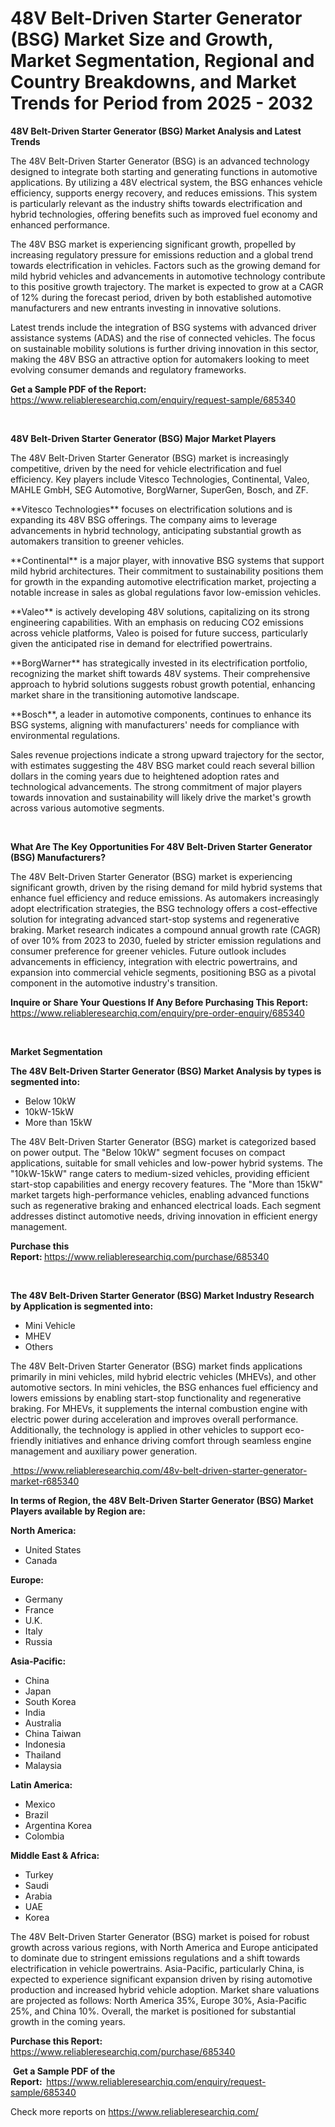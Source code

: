<p><h1>48V Belt-Driven Starter Generator (BSG) Market Size and Growth, Market Segmentation, Regional and Country Breakdowns, and Market Trends for Period from 2025 -  2032</h1></p><p><strong>48V Belt-Driven Starter Generator (BSG) Market Analysis and Latest Trends</strong></p>
<p><p>The 48V Belt-Driven Starter Generator (BSG) is an advanced technology designed to integrate both starting and generating functions in automotive applications. By utilizing a 48V electrical system, the BSG enhances vehicle efficiency, supports energy recovery, and reduces emissions. This system is particularly relevant as the industry shifts towards electrification and hybrid technologies, offering benefits such as improved fuel economy and enhanced performance.</p><p>The 48V BSG market is experiencing significant growth, propelled by increasing regulatory pressure for emissions reduction and a global trend towards electrification in vehicles. Factors such as the growing demand for mild hybrid vehicles and advancements in automotive technology contribute to this positive growth trajectory. The market is expected to grow at a CAGR of 12% during the forecast period, driven by both established automotive manufacturers and new entrants investing in innovative solutions.</p><p>Latest trends include the integration of BSG systems with advanced driver assistance systems (ADAS) and the rise of connected vehicles. The focus on sustainable mobility solutions is further driving innovation in this sector, making the 48V BSG an attractive option for automakers looking to meet evolving consumer demands and regulatory frameworks.</p></p>
<p><strong>Get a Sample PDF of the Report:&nbsp;</strong> <a href="https://www.reliableresearchiq.com/enquiry/request-sample/685340?utm_campaign=2924&utm_medium=2&utm_source=Github&utm_content=ia&utm_term=31032025&utm_id=48v-belt-driven-starter-generator-bsg">https://www.reliableresearchiq.com/enquiry/request-sample/685340</a></p>
<p>&nbsp;</p>
<p><strong>48V Belt-Driven Starter Generator (BSG) Major Market Players</strong></p>
<p><p>The 48V Belt-Driven Starter Generator (BSG) market is increasingly competitive, driven by the need for vehicle electrification and fuel efficiency. Key players include Vitesco Technologies, Continental, Valeo, MAHLE GmbH, SEG Automotive, BorgWarner, SuperGen, Bosch, and ZF.</p><p>**Vitesco Technologies** focuses on electrification solutions and is expanding its 48V BSG offerings. The company aims to leverage advancements in hybrid technology, anticipating substantial growth as automakers transition to greener vehicles. </p><p>**Continental** is a major player, with innovative BSG systems that support mild hybrid architectures. Their commitment to sustainability positions them for growth in the expanding automotive electrification market, projecting a notable increase in sales as global regulations favor low-emission vehicles.</p><p>**Valeo** is actively developing 48V solutions, capitalizing on its strong engineering capabilities. With an emphasis on reducing CO2 emissions across vehicle platforms, Valeo is poised for future success, particularly given the anticipated rise in demand for electrified powertrains.</p><p>**BorgWarner** has strategically invested in its electrification portfolio, recognizing the market shift towards 48V systems. Their comprehensive approach to hybrid solutions suggests robust growth potential, enhancing market share in the transitioning automotive landscape.</p><p>**Bosch**, a leader in automotive components, continues to enhance its BSG systems, aligning with manufacturers' needs for compliance with environmental regulations. </p><p>Sales revenue projections indicate a strong upward trajectory for the sector, with estimates suggesting the 48V BSG market could reach several billion dollars in the coming years due to heightened adoption rates and technological advancements. The strong commitment of major players towards innovation and sustainability will likely drive the market's growth across various automotive segments.</p></p>
<p>&nbsp;</p>
<p><strong>What Are The Key Opportunities For 48V Belt-Driven Starter Generator (BSG) Manufacturers?</strong></p>
<p><p>The 48V Belt-Driven Starter Generator (BSG) market is experiencing significant growth, driven by the rising demand for mild hybrid systems that enhance fuel efficiency and reduce emissions. As automakers increasingly adopt electrification strategies, the BSG technology offers a cost-effective solution for integrating advanced start-stop systems and regenerative braking. Market research indicates a compound annual growth rate (CAGR) of over 10% from 2023 to 2030, fueled by stricter emission regulations and consumer preference for greener vehicles. Future outlook includes advancements in efficiency, integration with electric powertrains, and expansion into commercial vehicle segments, positioning BSG as a pivotal component in the automotive industry's transition.</p></p>
<p><strong>Inquire or Share Your Questions If Any Before Purchasing This Report:</strong> <a href="https://www.reliableresearchiq.com/enquiry/pre-order-enquiry/685340?utm_campaign=2924&utm_medium=2&utm_source=Github&utm_content=ia&utm_term=31032025&utm_id=48v-belt-driven-starter-generator-bsg">https://www.reliableresearchiq.com/enquiry/pre-order-enquiry/685340</a></p>
<p>&nbsp;</p>
<p><strong>Market Segmentation</strong></p>
<p><strong>The 48V Belt-Driven Starter Generator (BSG) Market Analysis by types is segmented into:</strong></p>
<p><ul><li>Below 10kW</li><li>10kW-15kW</li><li>More than 15kW</li></ul></p>
<p><p>The 48V Belt-Driven Starter Generator (BSG) market is categorized based on power output. The "Below 10kW" segment focuses on compact applications, suitable for small vehicles and low-power hybrid systems. The "10kW-15kW" range caters to medium-sized vehicles, providing efficient start-stop capabilities and energy recovery features. The "More than 15kW" market targets high-performance vehicles, enabling advanced functions such as regenerative braking and enhanced electrical loads. Each segment addresses distinct automotive needs, driving innovation in efficient energy management.</p></p>
<p><strong>Purchase this Report:&nbsp;</strong><a href="https://www.reliableresearchiq.com/purchase/685340?utm_campaign=2924&utm_medium=2&utm_source=Github&utm_content=ia&utm_term=31032025&utm_id=48v-belt-driven-starter-generator-bsg">https://www.reliableresearchiq.com/purchase/685340</a></p>
<p>&nbsp;</p>
<p><strong>The 48V Belt-Driven Starter Generator (BSG) Market Industry Research by Application is segmented into:</strong></p>
<p><ul><li>Mini Vehicle</li><li>MHEV</li><li>Others</li></ul></p>
<p><p>The 48V Belt-Driven Starter Generator (BSG) market finds applications primarily in mini vehicles, mild hybrid electric vehicles (MHEVs), and other automotive sectors. In mini vehicles, the BSG enhances fuel efficiency and lowers emissions by enabling start-stop functionality and regenerative braking. For MHEVs, it supplements the internal combustion engine with electric power during acceleration and improves overall performance. Additionally, the technology is applied in other vehicles to support eco-friendly initiatives and enhance driving comfort through seamless engine management and auxiliary power generation.</p></p>
<p><a href="https://www.reliableresearchiq.com/48v-belt-driven-starter-generator-market-r685340?utm_campaign=2924&utm_medium=2&utm_source=Github&utm_content=ia&utm_term=31032025&utm_id=48v-belt-driven-starter-generator-bsg">&nbsp;https://www.reliableresearchiq.com/48v-belt-driven-starter-generator-market-r685340</a></p>
<p><strong>In terms of Region, the 48V Belt-Driven Starter Generator (BSG) Market Players available by Region are:</strong></p>
<p>
    <p> <strong> North America: </strong>
        <ul>
            <li>United States</li>
            <li>Canada</li>
        </ul>
        </p> 
    <p> <strong> Europe: </strong>
        <ul>
            <li>Germany</li>
            <li>France</li>
            <li>U.K.</li>
            <li>Italy</li>
            <li>Russia</li>
        </ul>
        </p> 
    <p> <strong> Asia-Pacific: </strong>
        <ul>
            <li>China</li>
            <li>Japan</li>
            <li>South Korea</li>
            <li>India</li>
            <li>Australia</li>
            <li>China Taiwan</li>
            <li>Indonesia</li>
            <li>Thailand</li>
            <li>Malaysia</li>
        </ul>
        </p> 
    <p> <strong> Latin America: </strong>
        <ul>
            <li>Mexico</li>
            <li>Brazil</li>
            <li>Argentina Korea</li>
            <li>Colombia</li>
        </ul>
        </p> 
    <p> <strong> Middle East & Africa: </strong>
        <ul>
            <li>Turkey</li>
            <li>Saudi</li>
            <li>Arabia</li>
            <li>UAE</li>
            <li>Korea</li>
        </ul>
    </p>
    </p>
<p><p>The 48V Belt-Driven Starter Generator (BSG) market is poised for robust growth across various regions, with North America and Europe anticipated to dominate due to stringent emissions regulations and a shift towards electrification in vehicle powertrains. Asia-Pacific, particularly China, is expected to experience significant expansion driven by rising automotive production and increased hybrid vehicle adoption. Market share valuations are projected as follows: North America 35%, Europe 30%, Asia-Pacific 25%, and China 10%. Overall, the market is positioned for substantial growth in the coming years.</p></p>
<p><strong>Purchase this Report: </strong><a href="https://www.reliableresearchiq.com/purchase/685340?utm_campaign=2924&utm_medium=2&utm_source=Github&utm_content=ia&utm_term=31032025&utm_id=48v-belt-driven-starter-generator-bsg">https://www.reliableresearchiq.com/purchase/685340</a></p>
<p>&nbsp;<strong>Get a Sample PDF of the Report:&nbsp;&nbsp;</strong><a href="https://www.reliableresearchiq.com/enquiry/request-sample/685340?utm_campaign=2924&utm_medium=2&utm_source=Github&utm_content=ia&utm_term=31032025&utm_id=48v-belt-driven-starter-generator-bsg">https://www.reliableresearchiq.com/enquiry/request-sample/685340</a></p>
<p><strong></strong></p>
<p>Check more reports on <a href="https://www.reliableresearchiq.com/?utm_campaign=2924&utm_medium=2&utm_source=Github&utm_content=ia&utm_term=31032025&utm_id=48v-belt-driven-starter-generator-bsg">https://www.reliableresearchiq.com/</a></p>